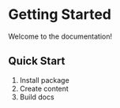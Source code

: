# Getting Started

Welcome to the documentation!

## Quick Start

1. Install package
2. Create content
3. Build docs